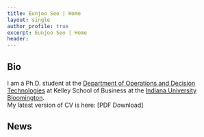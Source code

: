 ```yaml
---
title: Eunjoo Seo | Home 
layout: single
author_profile: true
excerpt: Eunjoo Seo | Home 
header:
---
```

## Bio
I am a Ph.D. student at the [Department of Operations and Decision Technologies](https://kelley.iu.edu/faculty-research/departments/operations-decision-technologies/index.html) at Kelley School of Business at the [Indiana University Bloomington](https://bloomington.iu.edu/index.html).
<br>
My latest version of CV is here: [PDF Download]

## News


